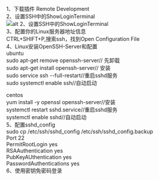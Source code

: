 1、下载插件 Remote Development   
2、设置SSH中的ShowLoginTerminal   
![alt 2、设置SSH中的ShowLoginTerminal](https://github.com/ai-wen/study/blob/master/vscode_c++ssh/set.png)   
3、配置你的Linux服务器地址信息  
CTRL+SHIFT+P,搜索ssh，找到Open Configuration File     
4、Linux安装OpenSSH-Server和配置   
ubuntu  
sudo apt-get remove openssh-server// 先卸载  
sudo apt-get install openssh-server// 安装  
sudo service ssh --full-restart//重启sshd服务  
sudo systemctl enable ssh//自动启动  

centos   
yum install -y openssl openssh-server//安装  
systemctl restart sshd.service//重启sshd服务  
systemctl enable sshd//自动启动  
5、配置sshd_config  
sudo cp /etc/ssh/sshd_config /etc/ssh/sshd_config.backup  
Port 22  
PermitRootLogin yes   
RSAAuthentication yes  
PubKeyAUthentication yes  
PasswordAuthentications yes   
6、使用密钥免密码登录  



